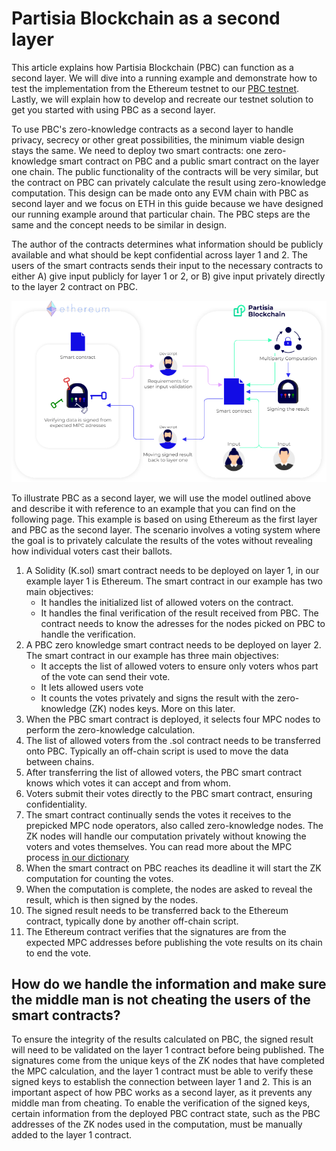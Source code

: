 # Partisia Blockchain as a second layer

This article explains how Partisia Blockchain (PBC) can function as a second layer. We will dive into a running example and demonstrate how to test the implementation from the Ethereum testnet to our [PBC testnet](/docs/testnet.md). Lastly, we will explain how to develop and recreate our testnet solution to get you started with using PBC as a second layer.

To use PBC's zero-knowledge contracts as a second layer to handle privacy, secrecy or other great possibilities, the minimum viable design stays the same.
We need to deploy two smart contracts: one zero-knowledge smart contract on PBC and a public smart contract on the layer one chain. The public functionality of the contracts will be very similar, but the contract on PBC can privately calculate the result using zero-knowledge computation. This design can be made onto any EVM chain with PBC as second layer and we focus on ETH in this guide because we have designed our running example around that particular chain. The PBC steps are the same and the concept needs to be similar in design.

The author of the contracts determines what information should be publicly available and what should be kept confidential across layer 1 and 2. The users of the smart contracts sends their input to the necessary contracts to either A) give input publicly for layer 1 or 2, or B) give input privately directly to the layer 2 contract on PBC.

![ConceptPBCAsSecondLayer](../assets/ConceptModels/ConceptPBCAsSecondLayer.png)

To illustrate PBC as a second layer, we will use the model outlined above and describe it with reference to an example that you can find on the following page. This example is based on using Ethereum as the first layer and PBC as the second layer. The scenario involves a voting system where the goal is to privately calculate the results of the votes without revealing how individual voters cast their ballots.

1. A Solidity (K.sol) smart contract needs to be deployed on layer 1, in our example layer 1 is Ethereum. The smart contract in our example has two main objectives:
   * It handles the initialized list of allowed voters on the contract.
   * It handles the final verification of the result received from PBC. The contract needs to know the adresses for the nodes picked on PBC to handle the verification.
2. A PBC zero knowledge smart contract needs to be deployed on layer 2. The smart contract in our example has three main objectives:
   * It accepts the list of allowed voters to ensure only voters whos part of the vote can send their vote.
   * It lets allowed users vote
   * It counts the votes privately and signs the result with the zero-knowledge (ZK) nodes keys. More on this later.
3. When the PBC smart contract is deployed, it selects four MPC nodes to perform the zero-knowledge calculation.
4. The list of allowed voters from the .sol contract needs to be transferred onto PBC. Typically an off-chain script is used to move the data between chains.
5. After transferring the list of allowed voters, the PBC smart contract knows which votes it can accept and from whom.
6. Voters submit their votes directly to the PBC smart contract, ensuring confidentiality.
7. The smart contract continually sends the votes it receives to the prepicked MPC node operators, also called zero-knowledge nodes. The ZK nodes will handle our computation privately without knowing the voters and votes themselves. You can read more about the MPC process [in our dictionary](../dictionary.md#mpc)
8. When the smart contract on PBC reaches its deadline it will start the ZK computation for counting the votes.
9. When the computation is complete, the nodes are asked to reveal the result, which is then signed by the nodes.
10. The signed result needs to be transferred back to the Ethereum contract, typically done by another off-chain script.
11. The Ethereum contract verifies that the signatures are from the expected MPC addresses before publishing the vote results on its chain to end the vote.

## How do we handle the information and make sure the middle man is not cheating the users of the smart contracts?

To ensure the integrity of the results calculated on PBC, the signed result will need to be validated on the layer 1 contract before being published. The signatures come from the unique keys of the ZK nodes that have completed the MPC calculation, and the layer 1 contract must be able to verify these signed keys to establish the connection between layer 1 and 2. This is an important aspect of how PBC works as a second layer, as it prevents any middle man from cheating. To enable the verification of the signed keys, certain information from the deployed PBC contract state, such as the PBC addresses of the ZK nodes used in the computation, must be manually added to the layer 1 contract.
